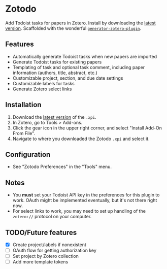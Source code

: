 # Zotodo

Add Todoist tasks for papers in Zotero. Install by downloading the [latest version](https://github.com/wbthomason/zotodo/releases/latest).
Scaffolded with the wonderful
[`generator-zotero-plugin`](https://github.com/retorquere/generator-zotero-plugin).

## Features
- Automatically generate Todoist tasks when new papers are imported
- Generate Todoist tasks for existing papers
- Templating of task and optional task comment, including paper information (authors, title,
  abstract, etc.)
- Customizable project, section, and due date settings
- Customizable labels for tasks
- Generate Zotero select links

## Installation
1. Download the [latest version](https://github.com/wbthomason/zotodo/releases/latest) of the `.xpi`.
2. In Zotero, go to Tools > Add-ons.
3. Click the  gear icon in the upper right corner, and select "Install Add-On From File".
4. Navigate to where you downloaded the Zotodo `.xpi` and select it.

## Configuration
- See "Zotodo Preferences" in the "Tools" menu.

## Notes
- You **must** set your Todoist API key in the preferences for this plugin to work. OAuth might be
  implemented eventually, but it's not there right now.
- For select links to work, you may need to set up handling of the `zotero://` protocol on your
  computer.

## TODO/Future features
- [x] Create project/labels if nonexistent
- [ ] OAuth flow for getting authorization key
- [ ] Set project by Zotero collection
- [ ] Add more template tokens
